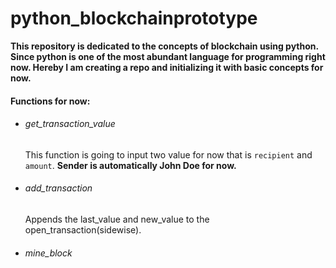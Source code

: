 # python_blockchainprototype

__This repository is dedicated to the concepts of blockchain using python. Since python is one of the most abundant language for programming right now. Hereby I am creating a repo and initializing it with basic concepts for now.__

#### Functions for now:

* ###### get_transaction_value
  This function is going to input two value for now that is `recipient` and `amount`. __Sender is automatically John Doe for now.__
  
* ###### add_transaction
  Appends the last_value and new_value to the open_transaction(sidewise).
  
* ###### mine_block
  
  
